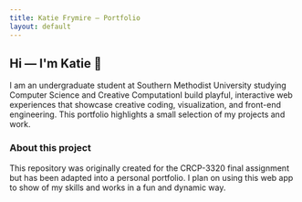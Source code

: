 ```yaml
---
title: Katie Frymire — Portfolio
layout: default
---
```


## Hi — I'm Katie 👋

I am an undergraduate student at Southern Methodist University studying Computer Science and Creative ComputationI build playful, interactive web experiences that showcase creative coding, visualization, and front-end engineering. This portfolio highlights a small selection of my projects and work.


### About this project

This repository was originally created for the CRCP-3320 final assignment but has been adapted into a personal portfolio. I plan on using this web app to show of my skills and works in a fun and dynamic way.


